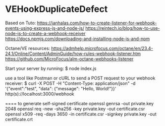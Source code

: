 # VEHookDuplicateDefect

Based on Tuto:
https://janhalas.com/how-to-create-listener-for-webhook-events-using-express-js-and-node-js/
https://reintech.io/blog/how-to-use-node-js-to-create-a-webhook-receiver 
https://docs.npmjs.com/downloading-and-installing-node-js-and-npm

Octane/VE resources:
https://admhelp.microfocus.com/octane/en/23.4-24.1/Online/Content/AdminGuide/how-rules-webhook-listener.htm 
https://github.com/MicroFocus/alm-octane-webhooks-listener

Start your server by running:
$ node index.js

use a tool like Postman or cURL to send a POST request to your webhook receiver:
$ curl -X POST -H "Content-Type: application/json" -d '{"event":"test", "data": {"message": "Hello, World!"}}' http(s)://localhost:3000/webhook


==== to generate self-signed certificate
openssl genrsa -out private.key 2048
openssl req -new -sha256 -key private.key -out certificate.csr
openssl x509 -req -days 3650 -in certificate.csr -signkey private.key -out certificate.crt